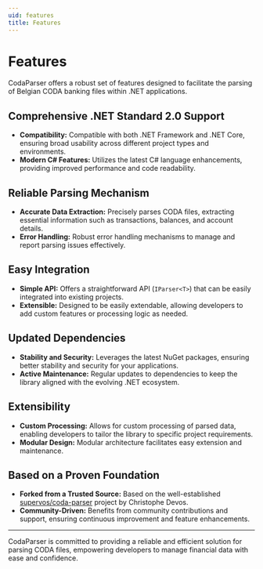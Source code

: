```yaml
---
uid: features
title: Features
---
```


# Features

CodaParser offers a robust set of features designed to facilitate the parsing of Belgian CODA banking files within .NET applications.

## Comprehensive .NET Standard 2.0 Support

- **Compatibility:** Compatible with both .NET Framework and .NET Core, ensuring broad usability across different project types and environments.
- **Modern C# Features:** Utilizes the latest C# language enhancements, providing improved performance and code readability.

## Reliable Parsing Mechanism

- **Accurate Data Extraction:** Precisely parses CODA files, extracting essential information such as transactions, balances, and account details.
- **Error Handling:** Robust error handling mechanisms to manage and report parsing issues effectively.

## Easy Integration

- **Simple API:** Offers a straightforward API (`IParser<T>`) that can be easily integrated into existing projects.
- **Extensible:** Designed to be easily extendable, allowing developers to add custom features or processing logic as needed.

## Updated Dependencies

- **Stability and Security:** Leverages the latest NuGet packages, ensuring better stability and security for your applications.
- **Active Maintenance:** Regular updates to dependencies to keep the library aligned with the evolving .NET ecosystem.

## Extensibility

- **Custom Processing:** Allows for custom processing of parsed data, enabling developers to tailor the library to specific project requirements.
- **Modular Design:** Modular architecture facilitates easy extension and maintenance.

## Based on a Proven Foundation

- **Forked from a Trusted Source:** Based on the well-established [supervos/coda-parser](https://github.com/supervos/coda-parser) project by Christophe Devos.
- **Community-Driven:** Benefits from community contributions and support, ensuring continuous improvement and feature enhancements.

---

CodaParser is committed to providing a reliable and efficient solution for parsing CODA files, empowering developers to manage financial data with ease and confidence.
